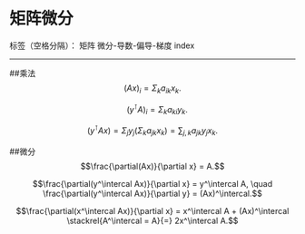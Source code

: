 # 矩阵微分

标签（空格分隔）： 矩阵 微分-导数-偏导-梯度 index

---

##乘法
$$(Ax)_i = \Sigma_k a_{ik}x_k.$$

$$\quad (y^\intercal A)_i = \Sigma_k a_{ki}y_k.$$

$$(y^\intercal Ax) = \Sigma_j y_j(\Sigma_k a_{jk}x_k) = \sum_{j,k} a_{jk}y_j x_k.$$

##微分
$$\frac{\partial(Ax)}{\partial x} = A.$$

$$\frac{\partial(y^\intercal Ax)}{\partial x} = y^\intercal A, \quad \frac{\partial(y^\intercal Ax)}{\partial y} = (Ax)^\intercal.$$

$$\frac{\partial(x^\intercal Ax)}{\partial x} = x^\intercal A + (Ax)^\intercal  \stackrel{A^\intercal = A}{=} 2x^\intercal A.$$



